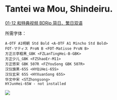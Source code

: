 # Tantei wa Mou, Shindeiru.

[01-12 和特典视频 BDRip 简日、繁日双语](https://github.com/Nekomoekissaten-SUB/Nekomoekissaten-Storage/releases/download/subtitle_pkg/Tanmoshi_BD_JPCH.7z)

所需字体：
```
A-OTF A1明朝 Std Bold <A-OTF A1 Mincho Std Bold>
FOT-マティス ProN B <FOT-Matisse ProN B>
方正兰亭粗黑_GBK <FZLanTingHei-B-GBK>
方正少儿_GBK <FZShaoEr-M11>
方正悠宋 GBK 507R <FZYouSong GBK 507R>
汉仪旗黑-65S <HYQiHei-65S>
汉仪玄宋 65S <HYXuanSong 65S>
华文中宋 <STZhongsong>
HYJunHei-65W - not installed
```

![](https://nekomoe.pages.dev/images/2021-07/tantei_poster_01.jpg)